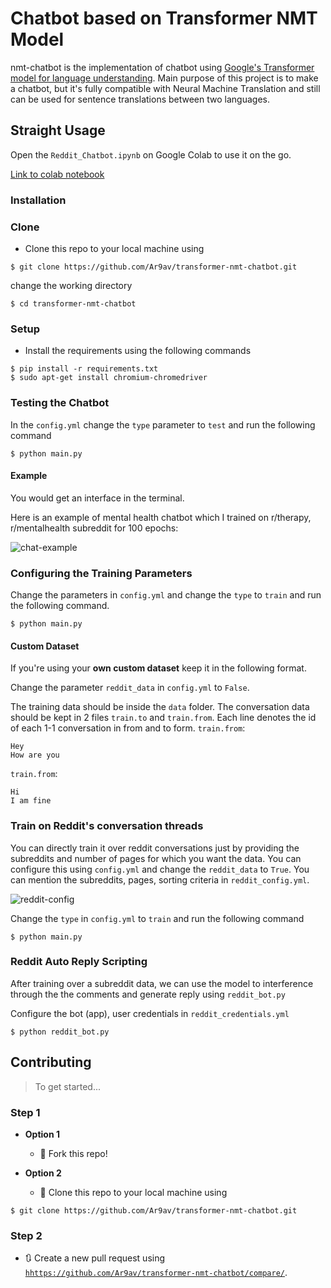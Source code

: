 # Chatbot based on Transformer NMT Model

nmt-chatbot is the implementation of chatbot using [Google's Transformer model for language understanding](https://www.tensorflow.org/tutorials/text/transformer).
Main purpose of this project is to make a chatbot, but it's fully compatible with Neural Machine Translation and still can be used for sentence translations between two languages.

## Straight Usage

Open the ``Reddit_Chatbot.ipynb`` on Google Colab to use it on the go.

[Link to colab notebook](https://colab.research.google.com/drive/1ZHJUbvKbHjMZB08_s5JItvuxjcFBC4JW?usp=sharing)


### Installation

### Clone

- Clone this repo to your local machine using
```shell
$ git clone https://github.com/Ar9av/transformer-nmt-chatbot.git
```

change the working directory

```shell
$ cd transformer-nmt-chatbot
```

### Setup

- Install the requirements using the following commands

```shell
$ pip install -r requirements.txt
$ sudo apt-get install chromium-chromedriver
```

### Testing the Chatbot

In the ``config.yml`` change the ``type`` parameter to ``test`` and run the following command

```shell
$ python main.py
```

#### Example

You would get an interface in the terminal.

Here is an example of mental health chatbot which I trained on r/therapy, r/mentalhealth subreddit for 100 epochs:

![chat-example](https://github.com/Ar9av/transformer-nmt-chatbot/blob/master/resources/example.gif)



### Configuring the Training Parameters

Change the parameters in ``config.yml`` and change the ``type`` to ``train`` and run the following command.

```shell
$ python main.py
```

#### Custom Dataset

If you're using your **own custom dataset** keep it in the following format.

Change the parameter `reddit_data` in ``config.yml`` to `False`.

The training data should be inside the ``data`` folder.
The conversation data should be kept in 2 files ``train.to`` and ``train.from``.
Each line denotes the id of each 1-1 conversation in from and to form.
``train.from``:

```
Hey
How are you

```

``train.from``:
```
Hi
I am fine

```

### Train on Reddit's conversation threads

You can directly train it over reddit conversations just by providing the subreddits and number of pages for which you want the data.
You can configure this using ``config.yml`` and change the ``reddit_data`` to ``True``. You can mention the subreddits, pages, sorting criteria in ``reddit_config.yml``.

![reddit-config](https://github.com/Ar9av/transformer-nmt-chatbot/blob/master/resources/reddit_config.png)

Change the ``type`` in ``config.yml`` to ``train`` and run the following command

```shell
$ python main.py

```

### Reddit Auto Reply Scripting

After training over a subreddit data, we can use the model to interference through the the comments and generate reply using `reddit_bot.py`


Configure the bot (app), user credentials in `reddit_credentials.yml`

```shell
$ python reddit_bot.py

```


## Contributing

> To get started...

### Step 1

- **Option 1**
    - 🍴 Fork this repo!

- **Option 2**
    - 👯 Clone this repo to your local machine using 
```shell
$ git clone https://github.com/Ar9av/transformer-nmt-chatbot.git
```

### Step 2

- 🔃 Create a new pull request using <a href="https://github.com/Ar9av/transformer-nmt-chatbot/compare/" target="_blank">`hhttps://github.com/Ar9av/transformer-nmt-chatbot/compare/`</a>.
